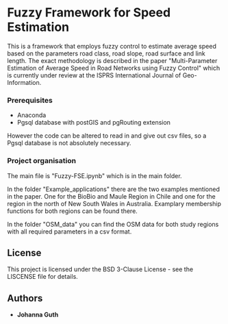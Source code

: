 # Fuzzy Framework for Speed Estimation

This is a framework that employs fuzzy control to estimate average speed based on the parameters road class, road slope, road surface and link length. The exact methodology is described in the paper "Multi-Parameter Estimation of Average Speed in Road Networks using Fuzzy Control" which is currently under review at the ISPRS International Journal of Geo-Information. 

### Prerequisites

- Anaconda
- Pgsql database with postGIS and pgRouting extension

However the code can be altered to read in and give out csv files, so a Pgsql database is not absolutely necessary. 

### Project organisation

The main file is "Fuzzy-FSE.ipynb" which is in the main folder.

In the folder "Example_applications" there are the two examples mentioned in the paper. One for the BioBio and Maule Region in Chile and one for the region in the north of New South Wales in Australia.
Examplary membership functions for both regions can be found there.

In the folder "OSM_data" you can find the OSM data for both study regions with all required parameters in a csv format.

## License

This project is licensed under the BSD 3-Clause License - see the LISCENSE file for details.

## Authors

* **Johanna Guth**

